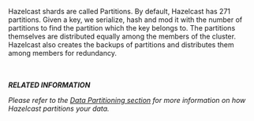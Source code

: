 
Hazelcast shards are called Partitions. By default, Hazelcast has 271 partitions. Given a key, we serialize, hash
and mod it with the number of partitions to find the partition which the key belongs to. The partitions themselves are
distributed equally among the members of the cluster. Hazelcast also creates the backups of partitions and distributes
them among members for redundancy.

<br></br>
***RELATED INFORMATION***

*Please refer to the [Data Partitioning section](/02_Hazelcast_Overview/03_Data_Partitioning.md) for more information on how Hazelcast partitions
your data.*

